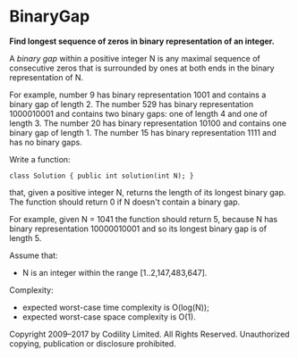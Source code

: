 # BinaryGap

**Find longest sequence of zeros in binary representation of an integer.**


A *binary gap* within a positive integer N is any maximal sequence of consecutive zeros that is surrounded by ones at both ends in the binary representation of N.

For example, number 9 has binary representation 1001 and contains a binary gap of length 2. The number 529 has binary representation 1000010001 and contains two binary gaps: one of length 4 and one of length 3. The number 20 has binary representation 10100 and contains one binary gap of length 1. The number 15 has binary representation 1111 and has no binary gaps.

Write a function:

`class Solution { public int solution(int N); }`

that, given a positive integer N, returns the length of its longest binary gap. The function should return 0 if N doesn't contain a binary gap.

For example, given N = 1041 the function should return 5, because N has binary representation 10000010001 and so its longest binary gap is of length 5.

Assume that:

* N is an integer within the range [1..2,147,483,647].

Complexity:

* expected worst-case time complexity is O(log(N));
* expected worst-case space complexity is O(1).

Copyright 2009–2017 by Codility Limited. All Rights Reserved. Unauthorized copying, publication or disclosure prohibited.